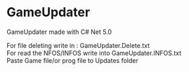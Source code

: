 # GameUpdater
GameUpdater made with C# Net 5.0

For file deleting write in : GameUpdater.Delete.txt\
For read the NFOS/INFOS write into GameUpdater.INFOS.txt\
Paste Game file/or prog file to Updates folder
